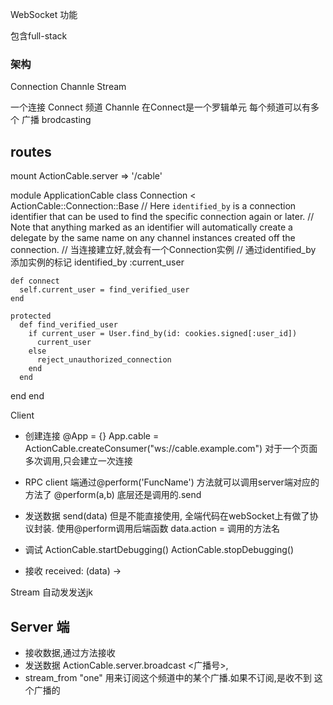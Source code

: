 WebSocket 功能

包含full-stack

### 架构
Connection
  Channle
    Stream

一个连接 Connect
频道 Channle 在Connect是一个罗辑单元
每个频道可以有多个 广播 brodcasting

## routes
mount ActionCable.server => '/cable'


module ApplicationCable
  class Connection < ActionCable::Connection::Base
    // Here `identified_by` is a connection identifier that can be used to find the specific connection again or later.
    // Note that anything marked as an identifier will automatically create a delegate by the same name on any channel instances created off the connection.
    // 当连接建立好,就会有一个Connection实例
    // 通过identified_by 添加实例的标记
    identified_by :current_user


    def connect
      self.current_user = find_verified_user
    end

    protected
      def find_verified_user
        if current_user = User.find_by(id: cookies.signed[:user_id])
          current_user
        else
          reject_unauthorized_connection
        end
      end
  end
end

Client
* 创建连接
@App = {}
App.cable = ActionCable.createConsumer("ws://cable.example.com")
对于一个页面多次调用,只会建立一次连接

* RPC
 client 端通过@perform('FuncName') 方法就可以调用server端对应的方法了
 @perform(a,b) 底层还是调用的.send

* 发送数据
send(data) 但是不能直接使用,
全端代码在webSocket上有做了协议封装. 使用@perform调用后端函数
data.action = 调用的方法名

* 调试
ActionCable.startDebugging()
ActionCable.stopDebugging()

* 接收
  received: (data) ->


Stream
  自动发发送jk

## Server 端
* 接收数据,通过方法接收
* 发送数据
    ActionCable.server.broadcast <广播号>, <msg>
*  stream_from "one" 用来订阅这个频道中的某个广播.如果不订阅,是收不到
   这个广播的


